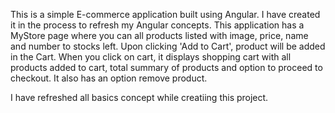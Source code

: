 This is a simple E-commerce application built using Angular. I have created it in the process to refresh my Angular concepts. This application has a MyStore page where you can all products listed with image, price, name and number to stocks left.
Upon clicking 'Add to Cart', product will be added in the Cart. When you click on cart, it displays shopping cart with all products added to cart, total summary of products and option to proceed to checkout. It also has an option remove product.

I have refreshed all basics concept while creatiing this project.
